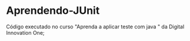 # Aprendendo-JUnit
Código executado no curso "Aprenda a aplicar teste com java " da Digital Innovation One;
